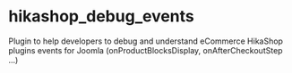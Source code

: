 hikashop_debug_events
=====================

Plugin to help developers to debug and understand eCommerce HikaShop plugins events for Joomla (onProductBlocksDisplay, onAfterCheckoutStep ...)
